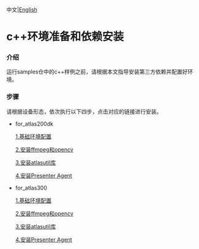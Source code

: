 中文|[English](README_EN.md)

# c++环境准备和依赖安装

### 介绍
运行samples仓中的c++样例之前，请根据本文指导安装第三方依赖并配置好环境。 


### 步骤
请根据设备形态，依次执行以下四步，点击对应的链接进行安装。

- for_atlas200dk  

    [1.基础环境配置](./prepare_ENV/README_200DK_CN.md)  

    [2.安装ffmpeg和opencv](./opencv_install/README_200DK_CN.md)  

    [3.安装atlasutil库](./atlasutil_install/README_200DK_CN.md) 
 
    [4.安装Presenter Agent](./presenteragent_install/README_200DK_CN.md)

- for_atlas300  

    [1.基础环境配置](./prepare_ENV/README_300_CN.md)  

    [2.安装ffmpeg和opencv](./opencv_install/README_300_CN.md)  

    [3.安装atlasutil库](./atlasutil_install/README_300_CN.md) 
 
    [4.安装Presenter Agent](./presenteragent_install/README_300_CN.md)


